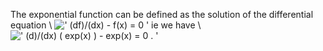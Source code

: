 The exponential function can be defined as the solution of the
differential equation \\
![' (df)/(dx) - f(x) = 0 '](../dictionary/equation_images/3897.1..png)
ie we have \\
![' (d)/(dx) ( exp(x) ) - exp(x) = 0 . '](../dictionary/equation_images/3897.2..png)
